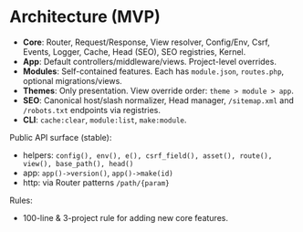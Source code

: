 # Architecture (MVP)

- **Core**: Router, Request/Response, View resolver, Config/Env, Csrf, Events, Logger, Cache, Head (SEO), SEO registries, Kernel.
- **App**: Default controllers/middleware/views. Project-level overrides.
- **Modules**: Self-contained features. Each has `module.json`, `routes.php`, optional migrations/views.
- **Themes**: Only presentation. View override order: `theme > module > app`.
- **SEO**: Canonical host/slash normalizer, Head manager, `/sitemap.xml` and `/robots.txt` endpoints via registries.
- **CLI**: `cache:clear`, `module:list`, `make:module`.

Public API surface (stable):
- helpers: `config(), env(), e(), csrf_field(), asset(), route(), view(), base_path(), head()`
- app: `app()->version()`, `app()->make(id)`
- http: via Router patterns `/path/{param}`

Rules:
- 100-line & 3-project rule for adding new core features.
